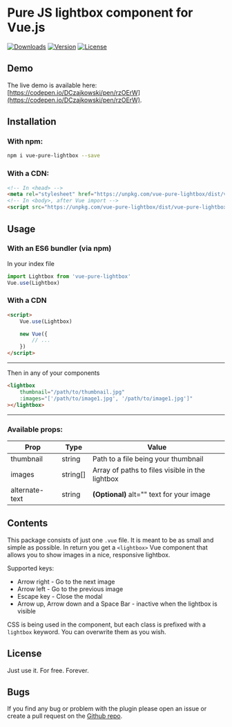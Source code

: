 <p align="center">
    <h1>Pure JS lightbox component for Vue.js</h1>
    <a href="https://www.npmjs.com/package/vue-pure-lightbox"><img src="https://img.shields.io/npm/dt/vue-pure-lightbox.svg" alt="Downloads"></a>
    <a href="https://www.npmjs.com/package/vue-pure-lightbox"><img src="https://img.shields.io/npm/v/vue-pure-lightbox.svg" alt="Version"></a>
    <a href="https://spdx.org/licenses/MIT.html"><img src="https://img.shields.io/npm/l/vue-pure-lightbox.svg" alt="License"></a>
</p>

## Demo
The live demo is available here: [https://codepen.io/DCzajkowski/pen/rzOErW](https://codepen.io/DCzajkowski/pen/rzOErW).

## Installation
### With npm:
```bash
npm i vue-pure-lightbox --save
```

### With a CDN:
```html
<!-- In <head> -->
<meta rel="stylesheet" href="https://unpkg.com/vue-pure-lightbox/dist/vue-pure-lightbox.css">
<!-- In <body>, after Vue import -->
<script src="https://unpkg.com/vue-pure-lightbox/dist/vue-pure-lightbox.js"></script>
```

## Usage
### With an ES6 bundler (via npm)
In your index file
```js
import Lightbox from 'vue-pure-lightbox'
Vue.use(Lightbox)
```

### With a CDN
```html
<script>
    Vue.use(Lightbox)

    new Vue({
        // ...
    })
</script>
```

---

Then in any of your components
```html
<lightbox
    thumbnail="/path/to/thumbnail.jpg"
    :images="['/path/to/image1.jpg', '/path/to/image1.jpg']"
></lightbox>
```

---

### Available props:

| Prop           | Type     | Value                                           |
| -------------- | -------- | ----------------------------------------------- |
| thumbnail      | string   | Path to a file being your thumbnail             |
| images         | string[] | Array of paths to files visible in the lightbox |
| alternate-text | string   | **(Optional)** alt="" text for your image       |

## Contents
This package consists of just one `.vue` file. It is meant to be as small and simple as possible.
In return you get a `<lightbox>` Vue component that allows you to show images in a nice, responsive lightbox.

Supported keys:
- Arrow right - Go to the next image
- Arrow left - Go to the previous image
- Escape key - Close the modal
- Arrow up, Arrow down and a Space Bar - inactive when the lightbox is visible

CSS is being used in the component, but each class is prefixed with a `lightbox` keyword. You can overwrite them as you wish.

## License
Just use it. For free. Forever.

## Bugs
If you find any bug or problem with the plugin please open an issue or create a pull request on the [Github repo](https://github.com/DCzajkowski/vue-lightbox).
